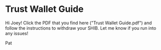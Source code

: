 # Trust Wallet Guide

Hi Joey! Click the PDF that you find here ("Trust Wallet Guide.pdf") and follow 
the instructions to withdraw your SHIB. Let me know if you run into any issues!

Pat
